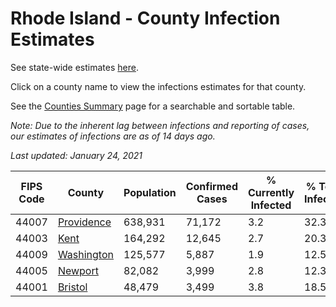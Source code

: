 # Rhode Island - County Infection Estimates

See state-wide estimates [here](/infections/us-ri).

Click on a county name to view the infections estimates for that county.

See the [Counties Summary](/infections/summary-counties) page for a searchable and sortable table.

*Note: Due to the inherent lag between infections and reporting of cases, our estimates of infections are as of 14 days ago.*

*Last updated: January 24, 2021*

|   FIPS Code |                   County |   Population |   Confirmed Cases |   % Currently Infected |   % Total Infected |
|-------------|--------------------------|--------------|-------------------|------------------------|--------------------|
|       44007 | [Providence](providence) |      638,931 |            71,172 |                    3.2 |               32.3 |
|       44003 |             [Kent](kent) |      164,292 |            12,645 |                    2.7 |               20.3 |
|       44009 | [Washington](washington) |      125,577 |             5,887 |                    1.9 |               12.5 |
|       44005 |       [Newport](newport) |       82,082 |             3,999 |                    2.8 |               12.3 |
|       44001 |       [Bristol](bristol) |       48,479 |             3,499 |                    3.8 |               18.5 |